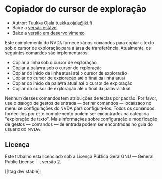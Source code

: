# Copiador do cursor de exploração #

* Author: Tuukka Ojala <tuukka.ojala@iki.fi>
* Baixe a [versão estável][1]
* Baixe a [versão em desenvolvimento][2]

Este complemento do NVDA fornece vários comandos para copiar o texto sob o
cursor de exploração para a área de transferência. Atualmente, os seguintes
comandos são implementados:

* Copiar a linha sob o cursor de exploração
* Copiar a palavra sob o cursor de exploração
* Copiar do início da linha atual até o cursor de exploração
* Copiar do cursor de exploração até o final da linha atual
* Copiar do início da palavra atual até o cursor de exploração
* Copiar do cursor de exploração até o final da palavra atual

Nenhum desses comandos tem atribuições de teclas por padrão. Por favor, use
o diálogo de gestos de entrada — definir comandos — localizado no menu de
configurações do NVDA para configurá-los. Todos os comandos fornecidos por
este complemento podem ser encontrados na categoria "exploração de
texto". Mais informações sobre configuração e modificação de gestos —
comandos — de entrada podem ser encontradas no guia do usuário do NVDA.

## Licença

Este trabalho está licenciado sob a Licença Pública Geral GNU — General
Public License —, versão 2.

[[!tag dev stable]]

[1]: https://addons.nvda-project.org/files/get.php?file=rccp

[2]: https://addons.nvda-project.org/files/get.php?file=rccp-dev
